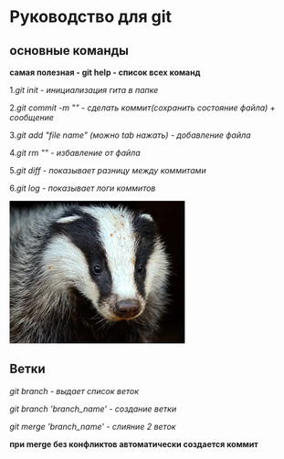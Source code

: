 #  Руководство для git
## основные команды
**самая полезная - git help - список всех команд**

1.*git init - инициализация гита в папке*

2.*git commit -m "" - сделать коммит(сохранить состояние файла)  + сообщение*
 
3.*git add "file name" (можно tab нажать) - добавление файла*

4.*git rm "" - избавление от файла*

5.*git diff - показывает разницу между коммитами*

6.*git log - показывает логи коммитов*

![ захотел попробовать добавить картинку](image-1.png) 

## Ветки

*git branch - выдает список веток*

*git branch 'branch_name' - создание ветки*

*git merge 'branch_name' - слияние 2 веток*

**при merge без конфликтов автоматически создается коммит**